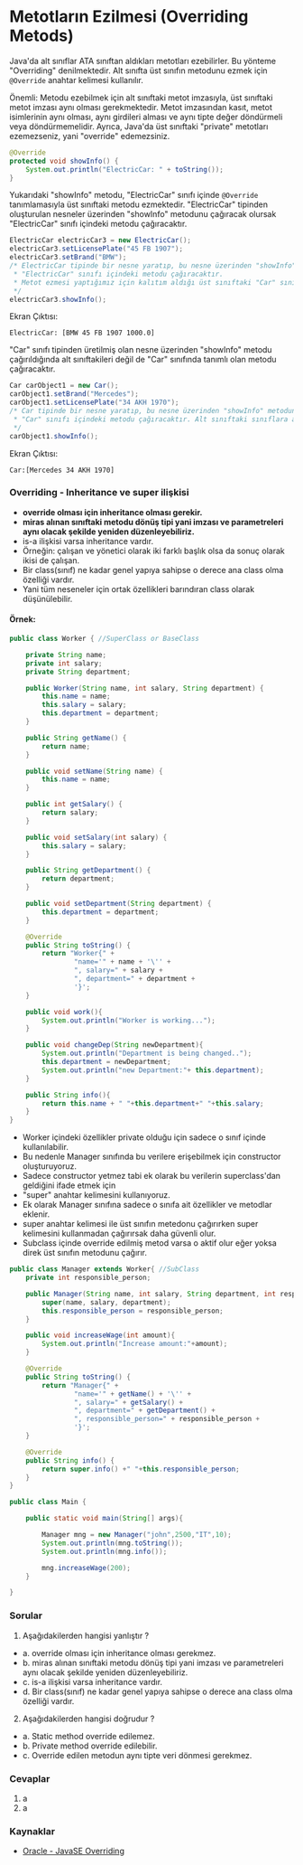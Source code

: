 # Metotların Ezilmesi (Overriding Metods)

Java'da alt sınıflar ATA sınıftan aldıkları metotları ezebilirler. Bu yönteme "Overriding" denilmektedir. Alt sınıfta üst sınıfın metodunu ezmek için `@Override` anahtar kelimesi kullanılır.

Önemli: Metodu ezebilmek için alt sınıftaki metot imzasıyla, üst sınıftaki metot imzası aynı olması gerekmektedir. Metot imzasından kasıt, metot isimlerinin aynı olması, aynı girdileri alması ve aynı tipte değer döndürmeli veya döndürmemelidir. Ayrıca, Java&#39;da üst sınıftaki &quot;private&quot; metotları ezemezseniz, yani "override" edemezsiniz.

```java
@Override
protected void showInfo() {
	System.out.println("ElectricCar: " + toString());
}
```

Yukarıdaki "showInfo" metodu, &quot;ElectricCar&quot; sınıfı içinde `@Override` tanımlamasıyla üst sınıftaki metodu ezmektedir. "ElectricCar" tipinden oluşturulan nesneler üzerinden "showInfo" metodunu çağıracak olursak "ElectricCar" sınıfı içindeki metodu çağıracaktır.

```java
ElectricCar electricCar3 = new ElectricCar();
electricCar3.setLicensePlate("45 FB 1907");
electricCar3.setBrand("BMW");
/* ElectricCar tipinde bir nesne yaratıp, bu nesne üzerinden "showInfo" metodunu çağırdığımızda,
 * "ElectricCar" sınıfı içindeki metodu çağıracaktır. 
 * Metot ezmesi yaptığımız için kalıtım aldığı üst sınıftaki "Car" sınıfındaki "showInfo" metodunu çağırmayacaktır.
 */
electricCar3.showInfo();
```

Ekran Çıktısı:

```terminal
ElectricCar: [BMW 45 FB 1907 1000.0]
```

"Car" sınıfı tipinden üretilmiş olan nesne üzerinden "showInfo" metodu çağırıldığında alt sınıftakileri değil de "Car" sınıfında tanımlı olan metodu çağıracaktır.

```java
Car carObject1 = new Car();
carObject1.setBrand("Mercedes");
carObject1.setLicensePlate("34 AKH 1970");
/* Car tipinde bir nesne yaratıp, bu nesne üzerinden "showInfo" metodunu çağırdığımızda,
 * "Car" sınıfı içindeki metodu çağıracaktır. Alt sınıftaki sınıflara ait metotları çağırmayacaktır.
 */
carObject1.showInfo();
```

Ekran Çıktısı:

```terminal
Car:[Mercedes 34 AKH 1970]
```

### Overriding - Inheritance ve super ilişkisi

- ****override** olması için inheritance olması gerekir.**
- **miras alınan sınıftaki metodu dönüş tipi yani imzası ve parametreleri aynı olacak şekilde yeniden düzenleyebiliriz.**
- is-a ilişkisi varsa inheritance vardır.
- Örneğin: çalışan ve yönetici olarak iki farklı başlık olsa da sonuç olarak ikisi de çalışan.
- Bir class(sınıf) ne kadar genel yapıya sahipse o derece ana class olma özelliği vardır.
- Yani tüm neseneler için ortak özellikleri barındıran class olarak düşünülebilir.

#### Örnek:
```java
public class Worker { //SuperClass or BaseClass

    private String name;
    private int salary;
    private String department;

    public Worker(String name, int salary, String department) {
        this.name = name;
        this.salary = salary;
        this.department = department;
    }

    public String getName() {
        return name;
    }

    public void setName(String name) {
        this.name = name;
    }

    public int getSalary() {
        return salary;
    }

    public void setSalary(int salary) {
        this.salary = salary;
    }

    public String getDepartment() {
        return department;
    }

    public void setDepartment(String department) {
        this.department = department;
    }

    @Override
    public String toString() {
        return "Worker{" +
                "name='" + name + '\'' +
                ", salary=" + salary +
                ", department=" + department +
                '}';
    }

    public void work(){
        System.out.println("Worker is working...");
    }

    public void changeDep(String newDepartment){
        System.out.println("Department is being changed..");
        this.department = newDepartment;
        System.out.println("new Department:"+ this.department);
    }

    public String info(){
        return this.name + " "+this.department+" "+this.salary;
    }
}
```

- Worker içindeki özellikler private olduğu için sadece o sınıf içinde kullanılabilir.
- Bu nedenle Manager sınıfında bu verilere erişebilmek için constructor oluşturuyoruz.
- Sadece constructor yetmez tabi ek olarak bu verilerin superclass'dan geldiğini ifade etmek için
- "super" anahtar kelimesini kullanıyoruz.
- Ek olarak Manager sınıfına sadece o sınıfa ait özellikler ve metodlar eklenir.
- super anahtar kelimesi ile üst sınıfın metedonu çağırırken super kelimesini kullanmadan çağırırsak daha güvenli olur.
- Subclass içinde override edilmiş metod varsa o aktif olur eğer yoksa direk üst sınıfın metodunu çağırır.

```java
public class Manager extends Worker{ //SubClass
    private int responsible_person;

    public Manager(String name, int salary, String department, int responsible_person) {
        super(name, salary, department);
        this.responsible_person = responsible_person;
    }

    public void increaseWage(int amount){
        System.out.println("İncrease amount:"+amount);
    }

    @Override
    public String toString() {
        return "Manager{" +
                "name='" + getName() + '\'' +
                ", salary=" + getSalary() +
                ", department=" + getDepartment() +
                ", responsible_person=" + responsible_person +
                '}';
    }

    @Override
    public String info() {
        return super.info() +" "+this.responsible_person;
    }
}
```

```java
public class Main {

    public static void main(String[] args){

        Manager mng = new Manager("john",2500,"IT",10);
        System.out.println(mng.toString());
        System.out.println(mng.info());

        mng.increaseWage(200);
    }

}
```

### Sorular
1. Aşağıdakilerden hangisi yanlıştır ?
* a. override olması için inheritance olması gerekmez.
* b. miras alınan sınıftaki metodu dönüş tipi yani imzası ve parametreleri aynı olacak şekilde yeniden düzenleyebiliriz.
* c. is-a ilişkisi varsa inheritance vardır.
* d. Bir class(sınıf) ne kadar genel yapıya sahipse o derece ana class olma özelliği vardır.

2. Aşağıdakilerden hangisi doğrudur ?
* a. Static method override edilemez.
* b. Private method override edilebilir.
* c. Override edilen metodun aynı tipte veri dönmesi gerekmez.

### Cevaplar
1. a
2. a

### Kaynaklar

- [Oracle - JavaSE Overriding](https://docs.oracle.com/javase/tutorial/java/IandI/override.html)
